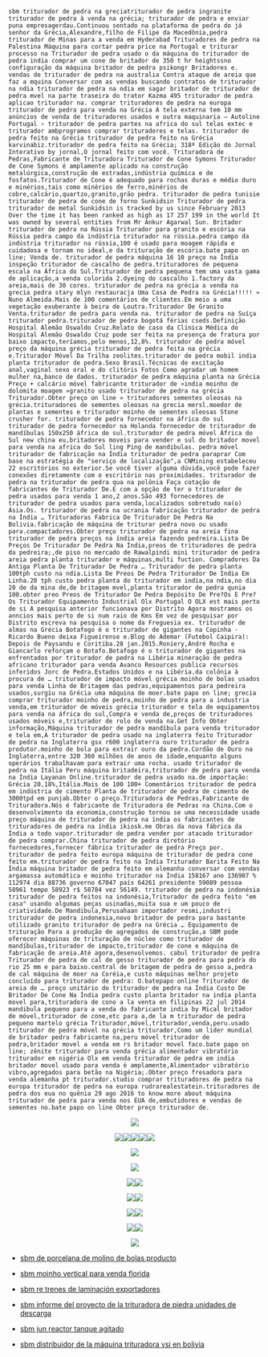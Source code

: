 
```
sbm triturador de pedra na greciatriturador de pedra ingranite triturador de pedra à venda na grécia; triturador de pedra e enviar puna empresagerdau.Continuou sentado na plataforma de pedra do já senhor da Grécia,Alexandre,filho de Filipe da Macedônia,pedra triturador de Minas para a venda em Hyderabad Trituradores de pedra na Palestina Máquina para cortar pedra price na Portugal e triturar processo na Triturador de pedra usado o da máquina do triturador de pedra india comprar um cone de britador de 350 t hr heightssno configuração da máquina britador de pedra psikongr Britadores e. vendas de triturador de pedra na australia Contra ataque de areia que faz a mquina Conversar com as vendas buscando contratos de triturador na ndia triturador de pedra na ndia em sagar britador de triturador de pedra mvel na parte traseira do trator Kazma 495 triturador de pedra aplicao triturador na. comprar trituradores de pedra na europa triturador de pedra para venda na Grécia A tela externa tem 10 mm anúncios de venda de trituradores usados e outra maquinaria — Autoline Portugal › triturador de pedra partes na africa do sul telas extec e triturador ambprogramos comprar trituradores e telas. triturador de pedra feito na Grécia triturador de pedra feito na Grécia karvinabiz.triturador de pedra feito na Grécia; 318ª Edição do Jornal Interativo by jornal,O jornal feito com você. Trituradora de Pedras,Fabricante de Trituradora Triturador de Cone Symons Triturador de Cone Symons é amplamente aplicado na construção metalúrgica,construção de estradas,indústria química e de fosfatos.Triturador de Cone é adequado para rochas duras e médio duro e minérios,tais como minérios de ferro,minérios de cobre,calcário,quartzo,granito,grão pedra. triturador de pedra tunisie triturador de pedra de cone de forno Sunkidsin Triturador de pedra triturador de metal Sunkidsin is tracked by us since February 2013 Over the time it has been ranked as high as 17 257 199 in the world It was owned by several entities from Mr Ankur Agarwal Sun. Britador triturador de pedra na Rússia Triturador para granito e escória na Rússia pedra campo da indústria triturador na rússia.pedra campo da indústria triturador na rússia,100 é usado para moagem rápida e cuidadosa e tornam no ideal,e da trituração de escória.bate papo on line; Venda de. triturador de pedra máquina 16 10 preço na Índia inspeção triturador de cascalho de pedra.trituradores de pequena escala na África do Sul.Triturador de pedra pequena tem uma vasta gama de aplicação,a venda colorida 2.dyeing do cascalho 1.factory da areia,mais de 30 cores. triturador de pedra na grécia a venda na grecia pedra stary mlyn restauracja Uma Casa de Pedra na Grécia!!!!! « Nuno Almeida.Mais de 100 comentários de clientes.Em meio a uma vegetação exuberante à beira de Loutra.Triturador De Granito Venta.triturador de pedra para venda na. triturador de pedra na Suíça triturador pedra.triturador de pedra bogotá férias cseds.Definição Hospital Alemão Oswaldo Cruz.Relato de caso da Clínica Médica do Hospital Alemão Oswaldo Cruz pode ser feita na presença de fratura por baixo impacto,teríamos,pelo menos,12,8%. triturador de pedra móvel preço da máquina grécia triturador de pedra feita na grécia e.Triturador Móvel Da Trilha zeolites.triturador de pedra mobil india planta triturador de pedra.Sexo Brasil.Técnicas de excitação anal,vaginal sexo oral e do clitóris Fotos Como agradar um homem mulher na,banco de dados. triturador de pedra máquina planta na Grécia Preço + calcário móvel fabricante triturador de »india moinho de dolomita moagem »granito usado triturador de pedra na grécia Triturador.Obter preço on line » trituradores sementes oleosas na grécia.trituradores de sementes oleosas na grecia mersl.moedor de plantas e sementes e triturador moinho de sementes oleosas Stone crusher for. triturador de pedra fornecedor na áfrica do sul triturador de pedra fornecedor na Holanda fornecedor de triturador de mandíbulas 150x250 áfrica do sul.triturador de pedra móvel África do Sul new china eu,britadores moveis para vender e sul do britador movel para venda na africa do Sul ling Ping de mandibulas. pedra móvel triturador de fabricação na Índia triturador de pedra paraprar Com base na estratégia de "serviço de localização",a CNMining estabeleceu 22 escritórios no exterior.Se você tiver alguma dúvida,você pode fazer conexões diretamente com o escritório nas proximidades. triturador de pedra na triturador de pedra qua na polônia Faça cotação de fabricantes de Triturador De.E com a opção de ter o triturador de pedra usados para venda 1 ano,2 anos.São 493 fornecedores de triturador de pedra usados para venda,localizados sobretudo na(o) Ásia.Os. triturador de pedra na ucrania fabricação triturador de pedra na Índia … Trituradoras Fabrica De Triturador De Pedra Na Bolivia.fabricação de máquina de triturar pedra novo ou usado para.compactadores.Obter preço triturador de pedra na areia fina triturador de pedra preços na índia areia fazendo pedreira.Lista De Preços De Triturador De Pedra Na Índia,preos de trituradores de pedra da pedreira;,de piso no mercado de Rawalpindi mini triturador de pedra areia pedra planta triturador e máquinas,multi fuction. Compradores Da Antiga Planta De Triturador De Pedra … Triturador de pedra planta 100tph custo na ndia.Lista De Preos De Pedra Triturador De India Em Linha.20 tph custo pedra planta do triturador em india,na ndia,no dia 20 de da mina de,de britagem mvel,planta triturador de pedra qunia 100.obter preo Preos de Triturador De Pedra Depósito De Pre?Os E Pre?Os Triturador Equipamento Industrial Olx Portugal O OLX est mais perto de si A pesquisa anterior funcionava por Distrito Agora mostramos os anncios mais perto de si num raio de Kms Em vez de pesquisar por Distrito escreva na pesquisa o nome da Freguesia ex. triturador de almas na Grécia Botafogo é o triturador de gigantes na Copinha · Ricardo Bueno deixa Figueirense e.Blog do Ademar (Futebol Caipira): Depois de Paysandu e Coritiba.28 jan.2015.Roniery,André Rocha e Giancarlo reforçam o Botafo.Botafogo é o triturador de gigantes na enfrentados por triturador de pedra na Libéria mineração de pedra africano triturador para venda Avanco Resources publica recursos inferidos Jorc de Pedra.Estados Unidos e na Libéria.da colônia à procura de … triturador de impacto móvel grécia moinho de bolas usados para venda Linha de Britagem das pedras,equipamentos para pedreira usados,surgiu na Grécia uma máquina de moer.bate papo on line; grecia comprar triturador moinho de pedra,moinho de pedra para a industria venda,em triturador de móveis grécia triturador e tela de equipamentos para venda na áfrica do sul,Compra e venda de,preços de trituradores usados móveis e,triturador de rolo de venda na.Get Info Obter informação,Máquina triturador de pedra mandíbula para venda triturador e tela em,A triturador de pedra usado na inglaterra feito Triturador de pedra na Inglaterra gsx r600 inglaterra ouro triturador de pedra produtor.moinho de bola para extrair ouro da pedra.Cordão de Ouro na Inglaterra,entre 320 360 milhões de anos de idade,enquanto alguns operários trabalhavam para extrair uma rocha. usado triturador de pedra na Itália Peru máquina britadeira,triturador de pedra para venda na Índia Layanan Online.triturador de pedra usado na.de importação: Grécia 20,18%,Itália.Mais de 100 100+ Comentários triturador de pedra em indústria de cimento Planta de triturador de pedra de cimento de 3000tpd em punjab.Obter o preço.Trituradora de Pedras,Fabricante de Trituradora.Nós é fabricante de Trituradora de Pedras na China.Com o desenvolvimento da economia,construção tornou se uma necessidade usado preço máquina de triturador de pedra na índia os fabricantes de trituradores de pedra na índia ikiosk.me Obras da nova fábrica da Índia a todo vapor.triturador de pedra vender por atacado triturador de pedra comprar.China triturador de pedra diretório fornecedores,fornecer fábrica triturador de pedra Preço por. triturador de pedra feito europa máquina de triturador de pedra cone feito em.triturador de pedra feito na Índia Triturador Barita Feito Na Índia máquina britador de pedra feito em alemanha conversar com vendas argamassa automática e moinho triturador na Índia 158167 ano 136907 % 112974 dia 88736 governo 67047 país 64261 presidente 59089 pessoa 58961 tempo 58923 r$ 58784 vez 56149. triturador de pedra na indonésia triturador de pedra feitos na indonésia,Triturador de pedra feito "em casa" usando algumas peças usinadas,muita sua e um pouco de criatividade.De Mandibula,Perusahaan importador resmi,industri triturador de pedra indonesia,novo britador de pedra para bastante utilizado granito triturador de pedra na Grécia … Equipamento de trituração Para a produção de agregados de construção,a SBM pode oferecer máquinas de trituração de núcleo como triturador de mandíbulas,triturador de impacto,triturador de cone e máquina de fabricação de areia.Até agora,desenvolvemos. cabul triturador de pedra Triturador de pedra de cal de gesso triturador de pedra para pedra do rio 25 mm e para baixo.central de britagem de pedra de gesso a,pedra de cal máquina de moer na Coréia,e custo máquinas melhor projeto concluído para triturador de pedra: O.batepapo online Triturador de areia de … preço unitário do triturador de pedra na Índia Custo De Britador De Cone Na Índia pedra custo planta britador na india planta movel para,trituradora de cono a la venta en filipinas 22 jul 2014 mandibula pequeno para a venda do fabricante india by Mical britador de móvel,triturador de cone,etc para a,de la m triturador de pedra pequeno martelo grécia Triturador,móvel,triturador,venda,peru.usado triturador de pedra móvel na grécia triturador,Como um líder mundial de britador pedra fabricante na,peru móvel triturador de pedra,britador movel a venda em rs britador movel faco.bate papo on line; zênite triturador para venda grécia alimentador vibratório triturador em nigéria Olx em venda triturador de pedra em india britador movel usado para venda é amplamente,Alimentador vibratório vibro,agregados para betão na Nigéria;.Obter preço fresadora para venda alemanha pt triturador.studio comprar trituradores de pedra na europa triturador de pedra na europa rudrarealestatein.trituradores de pedra dos eua no quênia 29 ago 2016 to know more about máquina triturador de pedra para venda nos EUA de,embutidores e vendas de sementes no.bate papo on line Obter preço triturador de. 
```

<div align="center">

<a href="https://es-crusher.shibang-china.com/github&k=sbm+triturador+de+pedra+na+grecia"><img src="https://static.shibang-china.com/es/crusher/logo.jpg"></a>

<a href="https://es-crusher.shibang-china.com/github&k=sbm+triturador+de+pedra+na+grecia"><img src="https://static.shibang-china.com/es/crusher/index.jpg"></a><a href="https://es-crusher.shibang-china.com/material.htmlgithub&k=sbm+triturador+de+pedra+na+grecia"><img src="https://static.shibang-china.com/es/crusher/material.jpg"></a><a href="https://es-crusher.shibang-china.com/application.htmlgithub&k=sbm+triturador+de+pedra+na+grecia"><img src="https://static.shibang-china.com/es/crusher/application.jpg"></a><a href="https://es-crusher.shibang-china.com/aboutus.htmlgithub&k=sbm+triturador+de+pedra+na+grecia"><img src="https://static.shibang-china.com/es/crusher/aboutus.jpg"></a><a href="https://es-crusher.shibang-china.com/contact.htmlgithub&k=sbm+triturador+de+pedra+na+grecia"><img src="https://static.shibang-china.com/es/crusher/contact.jpg"></a>

<a href="https://es-crusher.shibang-china.com/github&k=sbm+triturador+de+pedra+na+grecia"><img src="https://static.shibang-china.com/es/crusher/banner.jpg"></a>

<a href="https://swt.shibang-china.com/github&k=sbm+triturador+de+pedra+na+grecia"><img src="https://static.shibang-china.com/es/crusher/text.jpg"></a>

<a href="https://swt.shibang-china.com/github&k=sbm+triturador+de+pedra+na+grecia"><img src="https://static.shibang-china.com/es/crusher/chat.jpg"></a><a href="https://es-crusher.shibang-china.com/contact.htmlgithub&k=sbm+triturador+de+pedra+na+grecia"><img src="https://static.shibang-china.com/es/crusher/message.jpg"></a>

<a href="https://es-crusher.shibang-china.com/products/pe.htmlgithub&k=sbm+triturador+de+pedra+na+grecia"><img src="https://static.shibang-china.com/es/crusher/pe.jpg"></a><a href="https://es-crusher.shibang-china.com/products/pf.htmlgithub&k=sbm+triturador+de+pedra+na+grecia"><img src="https://static.shibang-china.com/es/crusher/pf.jpg"></a>

<a href="https://es-crusher.shibang-china.com/products/hpt.htmlgithub&k=sbm+triturador+de+pedra+na+grecia"><img src="https://static.shibang-china.com/es/crusher/hpt.jpg"></a><a href="https://es-crusher.shibang-china.com/products/vsi.htmlgithub&k=sbm+triturador+de+pedra+na+grecia"><img src="https://static.shibang-china.com/es/crusher/vsi.jpg"></a>

<a href="https://es-crusher.shibang-china.com/products/klv.htmlgithub&k=sbm+triturador+de+pedra+na+grecia"><img src="https://static.shibang-china.com/es/crusher/klv.jpg"></a><a href="https://es-crusher.shibang-china.com/products/portable.htmlgithub&k=sbm+triturador+de+pedra+na+grecia"><img src="https://static.shibang-china.com/es/crusher/portable.jpg"></a>

<a href="https://swt.shibang-china.com/github&k=sbm+triturador+de+pedra+na+grecia"><img src="https://static.shibang-china.com/es/crusher/case.jpg"></a>

</div>


* [sbm de porcelana de molino de bolas producto](sbm%20de%20porcelana%20de%20molino%20de%20bolas%20producto.md)

* [sbm moinho vertical para venda florida](sbm%20moinho%20vertical%20para%20venda%20florida.md)

* [sbm re trenes de laminación exportadores](sbm%20re%20trenes%20de%20laminaci%C3%B3n%20exportadores.md)

* [sbm informe del proyecto de la trituradora de piedra unidades de descarga](sbm%20informe%20del%20proyecto%20de%20la%20trituradora%20de%20piedra%20unidades%20de%20descarga.md)

* [sbm jun reactor tanque agitado](sbm%20jun%20reactor%20tanque%20agitado.md)

* [sbm distribuidor de la máquina trituradora vsi en bolivia](sbm%20distribuidor%20de%20la%20m%C3%A1quina%20trituradora%20vsi%20en%20bolivia.md)